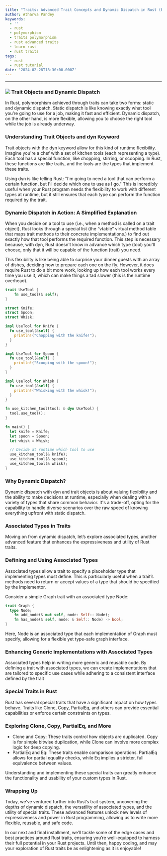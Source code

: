 ```yaml
---
title: "Traits: Advanced Trait Concepts and Dynamic Dispatch in Rust (Part\_2)"
author: Atharva Pandey
keywords:
  - ''
  - rust
  - polymorphism
  - traits polymorphism
  - rust advanced traits
  - learn rust
  - rust traits
tags:
  - rust
  - rust tutorial
date: '2024-02-28T18:30:00.000Z'
---
```



***

### ![](/images/traits.webp) Trait Objects and Dynamic Dispatch

In Rust, polymorphism achieved through traits can take two forms: static and dynamic dispatch. Static dispatch is like knowing exactly what tool you’re going to use for a job, making it fast and efficient. Dynamic dispatch, on the other hand, is more flexible, allowing you to choose the right tool while the job is already underway.

### Understanding Trait Objects and dyn Keyword

Trait objects with the dyn keyword allow for this kind of runtime flexibility. Imagine you're a chef with a set of kitchen tools (each representing a type). Each tool has a special function, like chopping, stirring, or scooping. In Rust, these functions are like traits, and the tools are the types that implement these traits.

Using dyn is like telling Rust: "I'm going to need a tool that can perform a certain function, but I'll decide which one to use as I go." This is incredibly useful when your Rust program needs the flexibility to work with different types at runtime, but it still ensures that each type can perform the function required by the trait.

### Dynamic Dispatch in Action: A Simplified Explanation

When you decide on a tool to use (i.e., when a method is called on a trait object), Rust looks through a special list (the “vtable” virtual method table that maps trait methods to their concrete implementations.) to find out exactly how that tool performs the required function. This step is necessary because, with dyn, Rust doesn't know in advance which type (tool) you'll choose, only that it will be capable of the function (trait) you need.

This flexibility is like being able to surprise your dinner guests with an array of dishes, deciding how to prepare each one on the fly. However, it does require Rust to do a bit more work, looking up how each tool works every time you use it, which can make things a tad slower (this is the runtime overhead).

```rust
trait UseTool {
    fn use_tool(& self);
}

struct Knife;
struct Spoon;
struct Whisk;

impl UseTool for Knife {
  fn use_tool(&self) {
    println!("Chopping with the knife!");
  }
}

impl UseTool for Spoon {
  fn use_tool(&self) {
    println!("Scooping with the spoon!");
  }
}

impl UseTool for Whisk {
  fn use_tool(&self) {
    println!("Whisking with the whisk!");
  }
}

fn use_kitchen_tool(tool: & dyn UseTool) {
  tool.use_tool();
}

fn main() {
  let knife = Knife;
  let spoon = Spoon;
  let whisk = Whisk;

  // Decide at runtime which tool to use
  use_kitchen_tool(& knife);
  use_kitchen_tool(& spoon);
  use_kitchen_tool(& whisk);
}
```

### Why Dynamic Dispatch?

Dynamic dispatch with dyn and trait objects is about valuing flexibility and the ability to make decisions at runtime, especially when dealing with a variety of types that share common behavior. It's a trade-off, opting for the capability to handle diverse scenarios over the raw speed of knowing everything upfront with static dispatch.

### Associated Types in Traits

Moving on from dynamic dispatch, let’s explore associated types, another advanced feature that enhances the expressiveness and utility of Rust traits.

### Defining and Using Associated Types

Associated types allow a trait to specify a placeholder type that implementing types must define. This is particularly useful when a trait’s methods need to return or accept values of a type that should be specified by the implementor.

Consider a simple Graph trait with an associated type Node:

```rust
trait Graph {
  type Node;
    fn add_node(& mut self, node: Self:: Node);
    fn has_node(& self, node: & Self:: Node) -> bool;
}
```

Here, Node is an associated type that each implementation of Graph must specify, allowing for a flexible yet type-safe graph interface.

### Enhancing Generic Implementations with Associated Types

Associated types help in writing more generic and reusable code. By defining a trait with associated types, we can create implementations that are tailored to specific use cases while adhering to a consistent interface defined by the trait

### Special Traits in Rust

Rust has several special traits that have a significant impact on how types behave. Traits like Clone, Copy, PartialEq, and others can provide essential capabilities or enforce certain constraints on types.

### Exploring Clone, Copy, PartialEq, and More

* Clone and Copy: These traits control how objects are duplicated. Copy is for simple bitwise duplication, while Clone can involve more complex logic for deep copying.
* PartialEq and Eq: These traits enable comparison operations. PartialEq allows for partial equality checks, while Eq implies a stricter, full equivalence between values.

Understanding and implementing these special traits can greatly enhance the functionality and usability of your custom types in Rust.

### Wrapping Up

Today, we’ve ventured further into Rust’s trait system, uncovering the depths of dynamic dispatch, the versatility of associated types, and the utility of special traits. These advanced features unlock new levels of expressiveness and power in Rust programming, allowing us to write more flexible, reusable, and safe code.

In our next and final installment, we’ll tackle some of the edge cases and best practices around Rust traits, ensuring you’re well-equipped to harness their full potential in your Rust projects. Until then, happy coding, and may your exploration of Rust traits be as enlightening as it is enjoyable!
